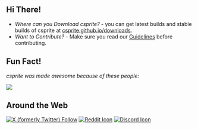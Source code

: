 ## Hi There!

- *Where can you Download csprite?* - you can get latest builds and stable builds of csprite at [csprite.github.io/downloads](https://csprite.github.io/downloads/).
- *Want to Contribute?* - Make sure you read our [Guidelines](../CONTRIBUTING.md) before contributing.

## Fun Fact!

*csprite was made awesome because of these people:*

<a href="https://github.com/csprite/csprite/graphs/contributors">
  <img src="https://contributors-img.firebaseapp.com/image?repo=csprite/csprite&max=10000" />
</a>

## Around the Web

[![X (formerly Twitter) Follow](https://img.shields.io/badge/%20-@csprite_editor-%231d9bf0?logo=twitter&labelColor=%23EFEFEF&style=flat)](https://twitter.com/csprite_editor)
[![Reddit Icon](https://img.shields.io/badge/%20-r%2Fcsprite-%23ff6314?logo=reddit&labelColor=%23EFEFEF&style=flat)](https://www.reddit.com/r/csprite/)
[![Discord Icon](https://discordapp.com/api/guilds/1144692558434422825/embed.png)](https://discord.gg/aJZSJXt7zm)

